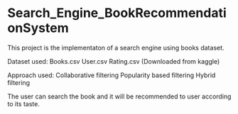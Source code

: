 # Search_Engine_BookRecommendationSystem
This project is the implementaton of a search engine using books dataset.

Dataset used:
Books.csv
User.csv
Rating.csv
(Downloaded from kaggle)

Approach used:
Collaborative filtering
Popularity based filtering 
Hybrid filtering

The user can search the book and it will be recommended to user according to its taste.
